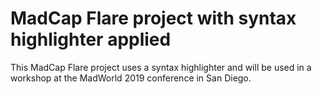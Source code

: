 # MadCap Flare project with syntax highlighter applied
This MadCap Flare project uses a syntax highlighter and will be used in a workshop at the MadWorld 2019 conference in San Diego.
